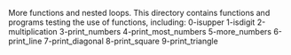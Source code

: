 More functions and nested loops.
This directory contains functions and programs testing the use of functions, including:
0-isupper
1-isdigit
2-multiplication
3-print_numbers
4-print_most_numbers
5-more_numbers
6-print_line
7-print_diagonal
8-print_square
9-print_triangle
